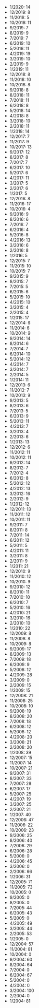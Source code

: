 *  1/2020: 14
*  12/2019: 8
*  11/2019: 5
*  10/2019: 11
*  9/2019: 7
*  8/2019: 9
*  7/2019: 7
*  6/2019: 10
*  5/2019: 11
*  4/2019: 19
*  3/2019: 10
*  2/2019: 9
*  1/2019: 11
*  12/2018: 8
*  11/2018: 10
*  10/2018: 8
*  9/2018: 8
*  8/2018: 11
*  7/2018: 11
*  6/2018: 8
*  5/2018: 14
*  4/2018: 8
*  3/2018: 10
*  2/2018: 11
*  1/2018: 14
*  12/2017: 7
*  11/2017: 9
*  10/2017: 13
*  9/2017: 12
*  8/2017: 8
*  7/2017: 7
*  6/2017: 10
*  5/2017: 6
*  4/2017: 11
*  3/2017: 5
*  2/2017: 6
*  1/2017: 5
*  12/2016: 8
*  11/2016: 17
*  10/2016: 4
*  9/2016: 9
*  8/2016: 6
*  7/2016: 7
*  6/2016: 4
*  5/2016: 8
*  4/2016: 13
*  3/2016: 6
*  2/2016: 8
*  1/2016: 5
*  12/2015: 7
*  11/2015: 10
*  10/2015: 7
*  9/2015: 9
*  8/2015: 7
*  7/2015: 5
*  6/2015: 6
*  5/2015: 10
*  4/2015: 10
*  3/2015: 4
*  2/2015: 4
*  1/2015: 17
*  12/2014: 6
*  11/2014: 6
*  10/2014: 9
*  9/2014: 14
*  8/2014: 6
*  7/2014: 7
*  6/2014: 10
*  5/2014: 12
*  4/2014: 7
*  3/2014: 7
*  2/2014: 5
*  1/2014: 11
*  12/2013: 6
*  11/2013: 7
*  10/2013: 9
*  9/2013: 5
*  8/2013: 6
*  7/2013: 5
*  6/2013: 9
*  5/2013: 11
*  4/2013: 7
*  3/2013: 4
*  2/2013: 6
*  1/2013: 13
*  12/2012: 6
*  11/2012: 11
*  10/2012: 11
*  9/2012: 14
*  8/2012: 7
*  7/2012: 4
*  6/2012: 8
*  5/2012: 12
*  4/2012: 13
*  3/2012: 16
*  2/2012: 9
*  1/2012: 12
*  12/2011: 13
*  11/2011: 12
*  10/2011: 11
*  9/2011: 7
*  8/2011: 8
*  7/2011: 14
*  6/2011: 12
*  5/2011: 5
*  4/2011: 11
*  3/2011: 8
*  2/2011: 9
*  1/2011: 21
*  12/2010: 9
*  11/2010: 12
*  10/2010: 9
*  9/2010: 12
*  8/2010: 11
*  7/2010: 10
*  6/2010: 7
*  5/2010: 16
*  4/2010: 21
*  3/2010: 16
*  2/2010: 10
*  1/2010: 22
*  12/2009: 8
*  11/2009: 8
*  10/2009: 8
*  9/2009: 17
*  8/2009: 13
*  7/2009: 18
*  6/2009: 9
*  5/2009: 12
*  4/2009: 28
*  3/2009: 0
*  2/2009: 15
*  1/2009: 15
*  12/2008: 21
*  11/2008: 25
*  10/2008: 10
*  9/2008: 19
*  8/2008: 20
*  7/2008: 18
*  6/2008: 12
*  5/2008: 12
*  4/2008: 20
*  3/2008: 21
*  2/2008: 20
*  1/2008: 39
*  12/2007: 15
*  11/2007: 14
*  10/2007: 21
*  9/2007: 31
*  8/2007: 33
*  7/2007: 28
*  6/2007: 17
*  5/2007: 25
*  4/2007: 19
*  3/2007: 25
*  2/2007: 21
*  1/2007: 40
*  12/2006: 47
*  11/2006: 22
*  10/2006: 23
*  9/2006: 25
*  8/2006: 40
*  7/2006: 29
*  6/2006: 28
*  5/2006: 0
*  4/2006: 45
*  3/2006: 0
*  2/2006: 66
*  1/2006: 31
*  12/2005: 71
*  11/2005: 73
*  10/2005: 0
*  9/2005: 0
*  8/2005: 0
*  7/2005: 44
*  6/2005: 43
*  5/2005: 0
*  4/2005: 49
*  3/2005: 44
*  2/2005: 53
*  1/2005: 0
*  12/2004: 57
*  11/2004: 61
*  10/2004: 0
*  9/2004: 60
*  8/2004: 64
*  7/2004: 0
*  6/2004: 67
*  5/2004: 0
*  4/2004: 0
*  3/2004: 100
*  2/2004: 0
*  1/2004: 81